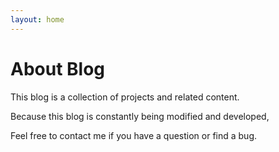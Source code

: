 ```yaml
---
layout: home
---
```

# About Blog

This blog is a collection of projects and related content.

Because this blog is constantly being modified and developed,

Feel free to contact me if you have a question or find a bug.

